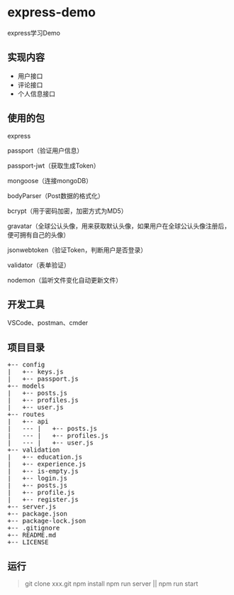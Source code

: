 # express-demo
express学习Demo

## 实现内容
+ 用户接口
+ 评论接口
+ 个人信息接口

## 使用的包
express

passport（验证用户信息）

passport-jwt（获取生成Token）

mongoose（连接mongoDB）

bodyParser（Post数据的格式化）

bcrypt（用于密码加密，加密方式为MD5）

gravatar（全球公认头像，用来获取默认头像，如果用户在全球公认头像注册后，便可拥有自己的头像）

jsonwebtoken（验证Token，判断用户是否登录）

validator（表单验证）

nodemon（监听文件变化自动更新文件）

## 开发工具
VSCode、postman、cmder

## 项目目录
<pre>
+-- config
|   +-- keys.js
|   +-- passport.js
+-- models
|   +-- posts.js
|   +-- profiles.js
|   +-- user.js
+-- routes
|   +-- api
|   --- |   +-- posts.js
|   --- |   +-- profiles.js
|   --- |   +-- user.js
+-- validation
|   +-- education.js
|   +-- experience.js
|   +-- is-empty.js
|   +-- login.js
|   +-- posts.js
|   +-- profile.js
|   +-- register.js
+-- server.js
+-- package.json
+-- package-lock.json
+-- .gitignore
+-- README.md
+-- LICENSE
</pre>

## 运行
> git clone xxx.git
> npm install
> npm run server || npm run start
